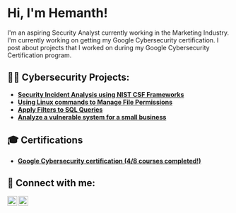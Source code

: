 <h1>Hi, I'm Hemanth! </h1>
I'm an aspiring Security Analyst currently working in the Marketing Industry. I'm currently working on getting my Google Cybersecurity certification. I post about projects that I worked on during my Google Cybersecurity Certification program.<br/>

<h2>👨‍💻 Cybersecurity Projects:</h2>

- <b>[Security Incident Analysis using NIST CSF Frameworks](https://github.com/hemanth-mj/incident-analysis-project/)</b></br>
- <b>[Using Linux commands to Manage File Permissions](https://github.com/hemanth-mj/File-Permissions-using-Linux)</b></br>
- <b>[Apply Filters to SQL Queries](https://github.com/hemanth-mj/Filters-using-SQL/)</b></br>
- <b>[Analyze a vulnerable system for a small business](https://github.com/hemanth-mj/Vulnerability-assessment-report)</b></br>




<h2>🎓 Certifications </h2>

- <b>[Google Cybersecurity certification (4/8 courses completed!)](https://coursera.org/share/910a35a42aa27d936bca0e41f9d7bec9)</b><br/>


<h2> 🤳 Connect with me:</h2>


[<img align="left" alt="Hemanth Jaganathan | LinkedIn" width="22px" src="https://cdn.jsdelivr.net/npm/simple-icons@v3/icons/linkedin.svg" />][linkedin]
[<img align="left" alt="Hemanth Jaganathan | Instagram" width="22px" src="https://cdn.jsdelivr.net/npm/simple-icons@v3/icons/instagram.svg" />][instagram]

[instagram]: https://www.instagram.com/imhemanth_26
[linkedin]: https://www.linkedin.com/in/hemanthmj/
